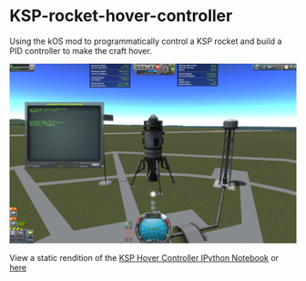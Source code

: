 # KSP-rocket-hover-controller
Using the kOS mod to programmatically control a KSP rocket and build a PID controller to make the craft hover.

![Successful hover at 100m](images/hover.png)

View a static rendition of the [KSP Hover Controller IPython Notebook](KSP_pid_tuning.ipynb) or [here](http://nbviewer.ipython.org/github/Elucidation/KSP-rocket-hover-controller/blob/master/KSP_pid_tuning.ipynb)
